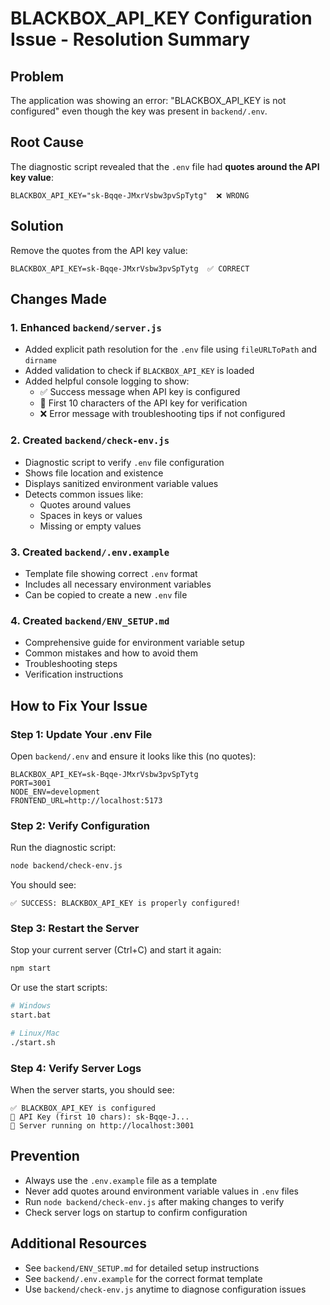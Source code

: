 # BLACKBOX_API_KEY Configuration Issue - Resolution Summary

## Problem
The application was showing an error: "BLACKBOX_API_KEY is not configured" even though the key was present in `backend/.env`.

## Root Cause
The diagnostic script revealed that the `.env` file had **quotes around the API key value**:
```env
BLACKBOX_API_KEY="sk-Bqqe-JMxrVsbw3pvSpTytg"  ❌ WRONG
```

## Solution
Remove the quotes from the API key value:
```env
BLACKBOX_API_KEY=sk-Bqqe-JMxrVsbw3pvSpTytg  ✅ CORRECT
```

## Changes Made

### 1. Enhanced `backend/server.js`
- Added explicit path resolution for the `.env` file using `fileURLToPath` and `dirname`
- Added validation to check if `BLACKBOX_API_KEY` is loaded
- Added helpful console logging to show:
  - ✅ Success message when API key is configured
  - 🔑 First 10 characters of the API key for verification
  - ❌ Error message with troubleshooting tips if not configured

### 2. Created `backend/check-env.js`
- Diagnostic script to verify `.env` file configuration
- Shows file location and existence
- Displays sanitized environment variable values
- Detects common issues like:
  - Quotes around values
  - Spaces in keys or values
  - Missing or empty values

### 3. Created `backend/.env.example`
- Template file showing correct `.env` format
- Includes all necessary environment variables
- Can be copied to create a new `.env` file

### 4. Created `backend/ENV_SETUP.md`
- Comprehensive guide for environment variable setup
- Common mistakes and how to avoid them
- Troubleshooting steps
- Verification instructions

## How to Fix Your Issue

### Step 1: Update Your .env File
Open `backend/.env` and ensure it looks like this (no quotes):
```env
BLACKBOX_API_KEY=sk-Bqqe-JMxrVsbw3pvSpTytg
PORT=3001
NODE_ENV=development
FRONTEND_URL=http://localhost:5173
```

### Step 2: Verify Configuration
Run the diagnostic script:
```bash
node backend/check-env.js
```

You should see:
```
✅ SUCCESS: BLACKBOX_API_KEY is properly configured!
```

### Step 3: Restart the Server
Stop your current server (Ctrl+C) and start it again:
```bash
npm start
```

Or use the start scripts:
```bash
# Windows
start.bat

# Linux/Mac
./start.sh
```

### Step 4: Verify Server Logs
When the server starts, you should see:
```
✅ BLACKBOX_API_KEY is configured
🔑 API Key (first 10 chars): sk-Bqqe-J...
🚀 Server running on http://localhost:3001
```

## Prevention
- Always use the `.env.example` file as a template
- Never add quotes around environment variable values in `.env` files
- Run `node backend/check-env.js` after making changes to verify
- Check server logs on startup to confirm configuration

## Additional Resources
- See `backend/ENV_SETUP.md` for detailed setup instructions
- See `backend/.env.example` for the correct format template
- Use `backend/check-env.js` anytime to diagnose configuration issues
